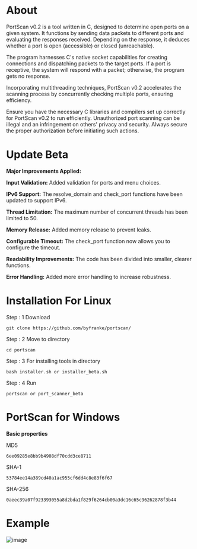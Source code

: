# About
PortScan v0.2 is a tool written in C, designed to determine open ports on a given system. It functions by sending data packets to different ports and evaluating the responses received. Depending on the response, it deduces whether a port is open (accessible) or closed (unreachable).

The program harnesses C's native socket capabilities for creating connections and dispatching packets to the target ports. If a port is receptive, the system will respond with a packet; otherwise, the program gets no response.

Incorporating multithreading techniques, PortScan v0.2 accelerates the scanning process by concurrently checking multiple ports, ensuring efficiency.

Ensure you have the necessary C libraries and compilers set up correctly for PortScan v0.2 to run efficiently. Unauthorized port scanning can be illegal and an infringement on others' privacy and security. Always secure the proper authorization before initiating such actions.

# Update Beta

**Major Improvements Applied:**


**Input Validation:** Added validation for ports and menu choices.

**IPv6 Support:** The resolve_domain and check_port functions have been updated to support IPv6.

**Thread Limitation:** The maximum number of concurrent threads has been limited to 50.

**Memory Release:** Added memory release to prevent leaks.

**Configurable Timeout:** The check_port function now allows you to configure the timeout.

**Readability Improvements:** The code has been divided into smaller, clearer functions.

**Error Handling:** Added more error handling to increase robustness.

# Installation For Linux

Step : 1 Download

```
git clone https://github.com/byfranke/portscan/
```
Step : 2 Move to directory
```
cd portscan
```
Step : 3 For installing tools in directory
```
bash installer.sh or installer_beta.sh
```
Step : 4 Run
```
portscan or port_scanner_beta
```
# PortScan for Windows

**Basic properties**

MD5
```
6ee09285e8bb9b4908df70cdd3ce8711 
```
SHA-1
```
53784ee14a389cd40a1ac955cf6dd4c8e83f6f67
```
SHA-256
```
0aeec39a07f923393055a8d2bda1f829f6264cb00a3dc16c65c96262878f3b44
```

# Example
![image](https://github.com/byfranke/portscan/assets/131370932/c070685e-0018-4ae5-8590-d7b964e2d564)



